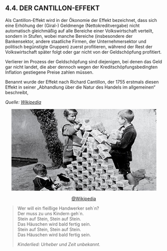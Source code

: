 ## 4.4. DER CANTILLON-EFFEKT

Als Cantillon-Effekt wird in der Ökonomie der Effekt bezeichnet, dass sich eine Erhöhung der (Giral-) Geldmenge (Nettokreditvergabe) nicht automatisch gleichmäßig auf alle Bereiche einer Volkswirtschaft verteilt, sondern in Stufen, wobei manche Bereiche (insbesondere der Bankensektor, andere staatliche Firmen, der Unternehmersektor und politisch begünstigte Gruppen) zuerst profitieren, während der Rest der Volkswirtschaft später folgt oder gar nicht von der Geldschöpfung profitiert.

Verlierer im Prozess der Geldschöpfung sind diejenigen, bei denen das Geld gar nicht landet, die aber dennoch wegen der Kreditschöpfungsbedingten Inflation gestiegene Preise zahlen müssen.

Benannt wurde der Effekt nach Richard Cantillon, der 1755 erstmals diesen Effekt in seiner „Abhandlung über die Natur des Handels im allgemeinen“ beschreibt, 

*Quelle: [Wikipedia](https://de.wikipedia.org/wiki/Cantillon-Effekt)*


<center>

![Kinderspiel](assets/stein-auf-stein.jpg)

[@Wikipedia](https://commons.wikimedia.org/wiki/File:Hyperinflation_in_Germany_1923.jpg)

</center>

> Wer will ein fleißige Handwerker seh´n?<br>
> Der muss zu uns Kindern geh´n.<br>
> Stein auf Stein, Stein auf Stein.<br>
> Das Häuschen wird bald fertig sein.<br>
> Stein auf Stein, Stein auf Stein.<br>
> Das Häuschen wird bald fertig sein.<br>
> 
> *Kinderlied: Urheber und Zeit unbekannt.*
